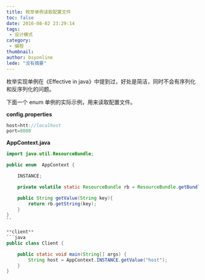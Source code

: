 ```yaml
---
title: 枚举单例读取配置文件
toc: false
date: 2016-08-02 23:29:14
tags:
 - 设计模式
category: 
 - 编程
thumbnail: 
author: bsyonline
lede: "没有摘要"
---
```


枚举实现单例在《Effective in java》中提到过，好处是简洁，同时不会有序列化和反序列化的问题。
<!--more-->
下面一个 enum 单例的实际示例，用来读取配置文件。

**config.properties**
```java
host=htt://localhost
port=8080
```

**AppContext.java**
```java
import java.util.ResourceBundle;

public enum  AppContext {

    INSTANCE;

    private volatile static ResourceBundle rb = ResourceBundle.getBundle("config");

    public String getValue(String key){
        return rb.getString(key);
    }
}
``

**client**
​```java
public class Client {

    public static void main(String[] args) {
        String host = AppContext.INSTANCE.getValue("host");
    }
}
```
